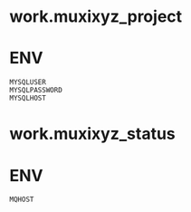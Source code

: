 # work.muxixyz_project
# ENV

    MYSQLUSER  
    MYSQLPASSWORD   
    MYSQLHOST

# work.muxixyz_status
# ENV

	MQHOST
